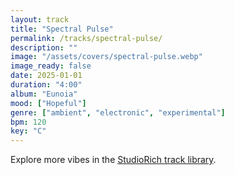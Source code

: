 ```yaml
---
layout: track
title: "Spectral Pulse"
permalink: /tracks/spectral-pulse/
description: ""
image: "/assets/covers/spectral-pulse.webp"
image_ready: false
date: 2025-01-01
duration: "4:00"
album: "Eunoia"
mood: ["Hopeful"]
genre: ["ambient", "electronic", "experimental"]
bpm: 120
key: "C"
---
```


Explore more vibes in the [StudioRich track library](/tracks/).
